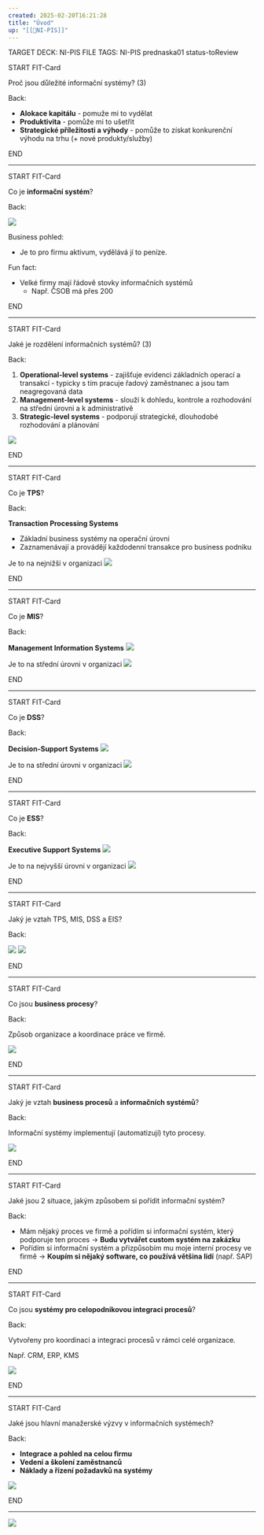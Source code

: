 ```yaml
---
created: 2025-02-20T16:21:28
title: "Úvod"
up: "[[📖NI-PIS]]"
---
```


TARGET DECK: NI-PIS
FILE TAGS: NI-PIS prednaska01 status-toReview


START
FIT-Card

Proč jsou důležité informační systémy? (3)

Back:

- **Alokace kapitálu** - pomuže mi to vydělat
- **Produktivita** - pomůže mi to ušetřit
- **Strategické příležitosti a výhody** - pomůže to získat konkurenční výhodu na trhu (+ nové produkty/služby)
<!--ID: 1746599652202-->
END

---


START
FIT-Card

Co je **informační systém**?

Back:

![](../../../Assets/Pasted%20image%2020250220164536.png)

Business pohled:
- Je to pro firmu aktivum, vydělává jí to peníze.

<!-- DetailInfoStart -->
Fun fact:
- Velké firmy mají řádově stovky informačních systémů
	- Např. ČSOB má přes 200
<!-- DetailInfoEnd -->
<!--ID: 1746599652209-->
END

---


START
FIT-Card

Jaké je rozdělení informačních systémů? (3)

Back:

1. **Operational-level systems** - zajišťuje evidenci základních operací a transakcí - typicky s tím pracuje řadový zaměstnanec a jsou tam neagregovaná data
2. **Management-level systems** - slouží k dohledu, kontrole a rozhodování na střední úrovni a k administrativě
3. **Strategic-level systems** - podporují strategické, dlouhodobé rozhodování a plánování

<!-- ImageStart -->
![](../../../Assets/Pasted%20image%2020250220165713.png)
<!-- ImageEnd -->
<!--ID: 1746599652217-->
END

---


START
FIT-Card

Co je **TPS**?

Back:

**Transaction Processing Systems**
- Základní business systémy na operační úrovni
- Zaznamenávají a provádějí každodenní transakce pro business podniku

<!-- DetailInfoStart -->
Je to na nejnižší v organizaci
![](../../../Assets/Pasted%20image%2020250220170628.png)
<!-- DetailInfoEnd -->
<!--ID: 1746599652225-->
END

---


START
FIT-Card

Co je **MIS**?

Back:

**Management Information Systems**
![](../../../Assets/Pasted%20image%2020250220170527.png)

<!-- DetailInfoStart -->
Je to na střední úrovni v organizaci
![](../../../Assets/Pasted%20image%2020250220170628.png)
<!-- DetailInfoEnd -->
<!--ID: 1746599652233-->
END

---


START
FIT-Card

Co je **DSS**?

Back:

**Decision-Support Systems**
![](../../../Assets/Pasted%20image%2020250220170556.png)

<!-- DetailInfoStart -->
Je to na střední úrovni v organizaci
![](../../../Assets/Pasted%20image%2020250220170628.png)
<!-- DetailInfoEnd -->
<!--ID: 1746599652240-->
END

---


START
FIT-Card

Co je **ESS**?

Back:

**Executive Support Systems**
![](../../../Assets/Pasted%20image%2020250220170814.png)

<!-- DetailInfoStart -->
Je to na nejvyšší úrovni v organizaci
![](../../../Assets/Pasted%20image%2020250220170628.png)
<!-- DetailInfoEnd -->
<!--ID: 1746599652250-->
END

---


START
FIT-Card

Jaký je vztah TPS, MIS, DSS a EIS?

Back:

![](../../../Assets/Pasted%20image%2020250528140406.png)
![](../../../Assets/Pasted%20image%2020250220170857.png)
<!--ID: 1746599652257-->
END

---


START
FIT-Card

Co jsou **business procesy**?

Back:

Způsob organizace a koordinace práce ve firmě.

<!-- ExampleStart -->
![](../../../Assets/Pasted%20image%2020250220171141.png)
<!-- ExampleEnd -->
<!--ID: 1746599652265-->
END

---


START
FIT-Card

Jaký je vztah **business procesů** a **informačních systémů**?

Back:

Informační systémy implementují (automatizují) tyto procesy.

<!-- ExampleStart -->
![](../../../Assets/Pasted%20image%2020250220171834.png)
<!-- ExampleEnd -->
<!--ID: 1746599652272-->
END

---


START
FIT-Card

Jaké jsou 2 situace, jakým způsobem si pořídit informační systém?

Back:

- Mám nějaký proces ve firmě a pořídím si informační systém, který podporuje ten proces -> **Budu vytvářet custom systém na zakázku**
- Pořídím si informační systém a přizpůsobím mu moje interní procesy ve firmě -> **Koupím si nějaký software, co používá většina lidí** (např. SAP)
<!--ID: 1746599652280-->
END

---


START
FIT-Card

Co jsou **systémy pro celopodnikovou integraci procesů**?

Back:

Vytvořeny pro koordinaci a integraci procesů v rámci celé organizace.

Např. CRM, ERP, KMS

<!-- ExampleStart -->
![](../../../Assets/Pasted%20image%2020250220172119.png)
<!-- ExampleEnd -->
<!--ID: 1746599652286-->
END

---


START
FIT-Card

Jaké jsou hlavní manažerské výzvy v informačních systémech? 

Back:

- **Integrace a pohled na celou firmu**
- **Vedení a školení zaměstnanců**
- **Náklady a řízení požadavků na systémy**

<!-- DetailInfoStart -->
![](../../../Assets/Pasted%20image%2020250220172344.png)
<!-- DetailInfoEnd -->
<!--ID: 1746599652294-->
END

---

![](../../../Assets/Pasted%20image%2020250220172514.png)
